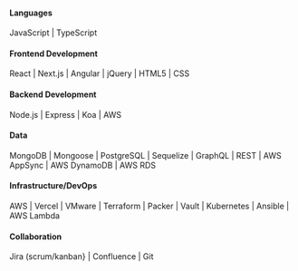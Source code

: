 #### Languages
JavaScript | TypeScript

#### Frontend Development
React | Next.js | Angular | jQuery | HTML5 | CSS

#### Backend Development
Node.js | Express | Koa | AWS

#### Data
MongoDB | Mongoose | PostgreSQL | Sequelize | GraphQL | REST | AWS AppSync | AWS DynamoDB | AWS RDS

#### Infrastructure/DevOps
AWS | Vercel | VMware | Terraform | Packer | Vault | Kubernetes | Ansible | AWS Lambda

#### Collaboration
Jira (scrum/kanban} | Confluence | Git

